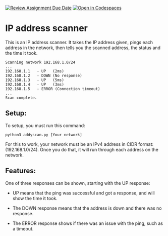 [![Review Assignment Due Date](https://classroom.github.com/assets/deadline-readme-button-22041afd0340ce965d47ae6ef1cefeee28c7c493a6346c4f15d667ab976d596c.svg)](https://classroom.github.com/a/cYbEVSqo)
[![Open in Codespaces](https://classroom.github.com/assets/launch-codespace-2972f46106e565e64193e422d61a12cf1da4916b45550586e14ef0a7c637dd04.svg)](https://classroom.github.com/open-in-codespaces?assignment_repo_id=17891598)

# IP address scanner
This is an IP address scanner. It takes the IP address given, pings each address in the network, then tells you the scanned address, the status and the time it took.

    Scanning network 192.168.1.0/24
    ...
    192.168.1.1   - UP   (2ms)
    192.168.1.2   - DOWN (No response)
    192.168.1.3   - UP   (5ms)
    192.168.1.4   - UP   (3ms)
    192.168.1.5   - ERROR (Connection timeout)
    ...
    Scan complete.

## Setup:
To setup, you must run this command:

    python3 addyscan.py [Your network]

For this to work, your network must be an IPv4 address in CIDR format: (192.168.1.0/24). Once you do that, it will run through each address on the network.

## Features:
One of three responses can be shown, starting with the UP response:

* UP means that the ping was successful and got a response, and will show the time it took.

* The DOWN response means that the address is down and there was no response.

* The ERROR response shows if there was an issue with the ping, such as a timeout.